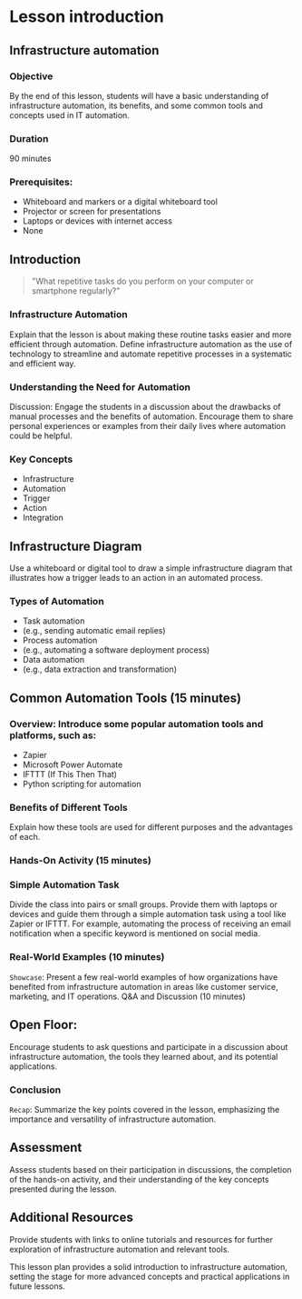# Lesson introduction 
## Infrastructure automation
### Objective
By the end of this lesson, students will have a basic understanding of infrastructure automation, its
benefits, and some common tools and concepts used in IT automation.
### Duration
90 minutes


### Prerequisites:

- Whiteboard and markers or a digital whiteboard tool
- Projector or screen for presentations
- Laptops or devices with internet access
- None


## Introduction
> "What repetitive tasks do you perform on your computer or smartphone regularly?"

### Infrastructure Automation
Explain that the lesson is about making these routine tasks easier and more efficient through
automation. Define infrastructure automation as the use of technology to streamline and automate
repetitive
processes in a systematic and efficient way.

### Understanding the Need for Automation
Discussion: Engage the students in a discussion about the drawbacks of manual processes and the benefits
of automation. Encourage them to share personal experiences or examples from their daily lives where
automation could be helpful.

### Key Concepts

- Infrastructure
- Automation
- Trigger
- Action
- Integration


## Infrastructure Diagram
Use a whiteboard or digital tool to draw a simple infrastructure diagram that illustrates how a trigger
leads
to an action in an automated process.

### Types of Automation
- Task automation
- (e.g., sending automatic email replies)
- Process automation
- (e.g., automating a software deployment process)
- Data automation
- (e.g., data extraction and transformation)


## Common Automation Tools (15 minutes)
### Overview: Introduce some popular automation tools and platforms, such as:

- Zapier
- Microsoft Power Automate
- IFTTT (If This Then That)
- Python scripting for automation

### Benefits of Different Tools
Explain how these tools are used for different purposes and the advantages of each.


### Hands-On Activity (15 minutes)
### Simple Automation Task
Divide the class into pairs or small groups. Provide them with laptops or devices and guide them through
a simple automation task using a tool like Zapier or IFTTT. For example, automating the process of
receiving an email notification when a specific keyword is mentioned on social media.

### Real-World Examples (10 minutes)
`Showcase`: Present a few real-world examples of how organizations have benefited from infrastructure
automation in areas like customer service, marketing, and IT operations.
Q&A and Discussion (10 minutes)


## Open Floor:
Encourage students to ask questions and participate in a discussion about infrastructure automation, the
tools
they learned about, and its potential applications.

### Conclusion
`Recap`: Summarize the key points covered in the lesson, emphasizing the importance and versatility of
infrastructure automation.

## Assessment
Assess students based on their participation in discussions, the completion of the hands-on activity,
and their understanding of the key concepts presented during the lesson.

## Additional Resources
Provide students with links to online tutorials and resources for further exploration of infrastructure
automation and relevant tools.

This lesson plan provides a solid introduction to infrastructure automation, setting the stage for more
advanced concepts and practical applications in future lessons.
